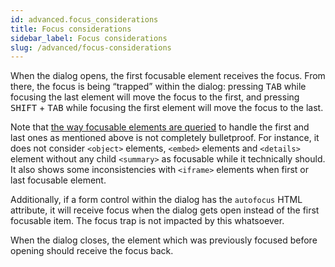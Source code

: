 ```yaml
---
id: advanced.focus_considerations
title: Focus considerations
sidebar_label: Focus considerations
slug: /advanced/focus-considerations
---
```


When the dialog opens, the first focusable element receives the focus. From there, the focus is being “trapped” within the dialog: pressing <kbd>TAB</kbd> while focusing the last element will move the focus to the first, and pressing <kbd>SHIFT</kbd> + <kbd>TAB</kbd> while focusing the first element will move the focus to the last.

Note that [the way focusable elements are queried](https://github.com/HugoGiraudel/focusable-selectors) to handle the first and last ones as mentioned above is not completely bulletproof. For instance, it does not consider `<object>` elements, `<embed>` elements and `<details>` element without any child `<summary>` as focusable while it technically should. It also shows some inconsistencies with `<iframe>` elements when first or last focusable element.

Additionally, if a form control within the dialog has the `autofocus` HTML attribute, it will receive focus when the dialog gets open instead of the first focusable item. The focus trap is not impacted by this whatsoever.

When the dialog closes, the element which was previously focused before opening should receive the focus back.

